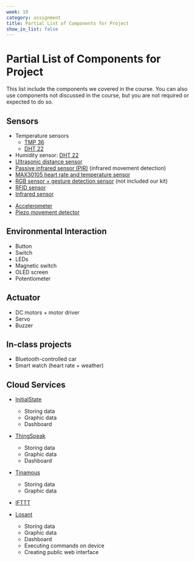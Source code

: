 ```yaml
---
week: 10
category: assignment
title: Partial List of Components for Project
show_in_list: false
---
```


Partial List of Components for Project 
=============

This list include the components we covered in the course. You can also use components not discussed in the course, but you are not required or expected to do so.

## Sensors

-   Temperature sensors
    -   [TMP 36](https://www.sparkfun.com/products/10988)
    -   [DHT 22](https://www.sparkfun.com/products/10167)
-   Humidity sensor: [DHT 22](https://www.sparkfun.com/products/10167)
-   [Ultrasonic distance sensor](https://www.sparkfun.com/products/15569)
-   [Passive infrared sensor (PIR)](https://www.sparkfun.com/products/13285) (infrared movement detection)
-   [MAX30105 heart rate and temperature sensor](https://www.sparkfun.com/products/14045)
-   [RGB sensor + gesture detection sensor](https://www.sparkfun.com/products/12787) (not included our kit)
-   [RFID sensor](https://www.amazon.com/gp/product/B01CSTW0IA) 
-   [Infrared sensor](https://www.sparkfun.com/products/246)

* [Accelerometer](https://www.sparkfun.com/products/14480)
* [Piezo movement detector](https://www.sparkfun.com/products/10293)

## Environmental Interaction

* Button
* Switch
* LEDs
* Magnetic switch
* OLED screen
* Potentiometer

## Actuator

* DC motors + motor driver
* Servo
* Buzzer

## In-class projects

* Bluetooth-controlled car
* Smart watch (heart rate + weather)

## Cloud Services

* [InitialState](https://www.initialstate.com/)
  * Storing data
  * Graphic data
  * Dashboard

* [ThingSpeak](https://thingspeak.com/)
  * Storing data
  * Graphic data
  * Dashboard
* [Tinamous](https://www.tinamous.com/)
  * Storing data
  * Graphic data
* [IFTTT](https://www.ifttt.com/)
* [Losant](https://www.losant.com/)
  * Storing data
  * Graphic data
  * Dashboard
  * Executing commands on device
  * Creating public web interface

